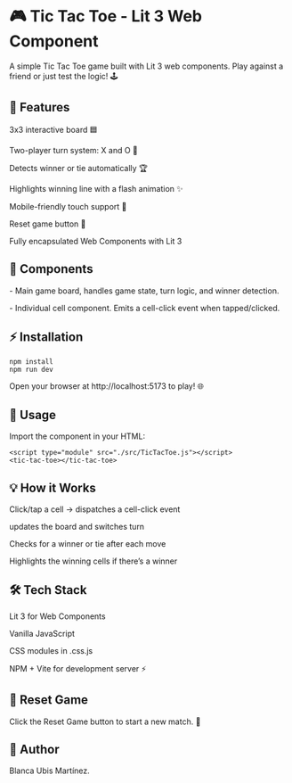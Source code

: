 # 🎮 Tic Tac Toe - Lit 3 Web Component

A simple Tic Tac Toe game built with Lit 3 web components. Play against a friend or just test the logic! 🕹️

## 🚀 Features

3x3 interactive board 🟦

Two-player turn system: X and O 🔄

Detects winner or tie automatically 🏆

Highlights winning line with a flash animation ✨

Mobile-friendly touch support 📱

Reset game button 🔁

Fully encapsulated Web Components with Lit 3

## 🧩 Components

<tic-tac-toe> - Main game board, handles game state, turn logic, and winner detection.

<tic-tac-toe-cell> - Individual cell component. Emits a cell-click event when tapped/clicked.

## ⚡ Installation

```
npm install
npm run dev
```

Open your browser at http://localhost:5173
 to play! 🌐

## 📝 Usage

Import the component in your HTML:

```
<script type="module" src="./src/TicTacToe.js"></script>
<tic-tac-toe></tic-tac-toe>
```

## 💡 How it Works

Click/tap a cell → <tic-tac-toe-cell> dispatches a cell-click event

<tic-tac-toe> updates the board and switches turn

Checks for a winner or tie after each move

Highlights the winning cells if there’s a winner

## 🛠️ Tech Stack

Lit 3
 for Web Components

Vanilla JavaScript

CSS modules in .css.js

NPM + Vite for development server ⚡

## 🔄 Reset Game

Click the Reset Game button to start a new match. 🔁

## 🙋​ Author

Blanca Ubis Martínez.
